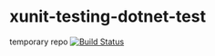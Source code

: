 # xunit-testing-dotnet-test
temporary repo
[![Build Status](https://dev.azure.com/be-value/xunit-testing-dotnet-test/_apis/build/status/xunit-testing-dotnet-test-ASP.NET%20Core-CI)](https://dev.azure.com/be-value/xunit-testing-dotnet-test/_build/latest?definitionId=13)
